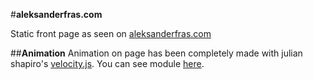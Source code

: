 #**aleksanderfras.com**

Static front page as seen on [aleksanderfras.com](http://aleksanderfras.com)

##**Animation**
Animation on page has been completely made with julian shapiro's [velocity.js](https://github.com/julianshapiro/velocity).
You can see module [here](https://github.com/AlFra432/aleksanderfras.com/blob/master/js/afnimation.js).

